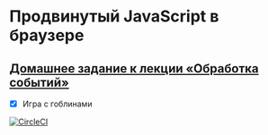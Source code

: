# Продвинутый JavaScript в браузере

## [Домашнее задание к лекции «Обработка событий»](https://github.com/TomSG03/ahj-homeworks/tree/simplification/events)

- [x] Игра с гоблинами

[![CircleCI](https://circleci.com/gh/TomSG03/ahj-event-goblin/tree/main.svg?style=svg)](https://circleci.com/gh/TomSG03/ahj-event-goblin/tree/main)
